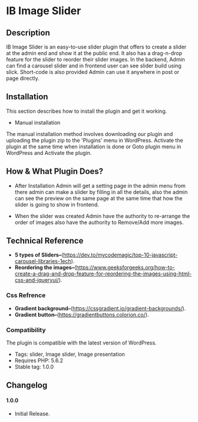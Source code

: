 # IB Image Slider 

## Description

IB Image Slider is an easy-to-use slider plugin that offers to create a slider at the admin end and show it at the public end. It also has a drag-n-drop feature for the slider to reorder their slider images. In the backend, Admin can find a carousel slider and in frontend user can see slider build using slick. Short-code is also provided Admin can use it anywhere in post or page directly.


## Installation

This section describes how to install the plugin and get it working.

- Manual installation

The manual installation method involves downloading our plugin and uploading the plugin zip to the 'Plugins' menu in WordPress.
Activate the plugin at the same time when installation is done or Goto plugin menu in WordPress and Activate the plugin.


## How & What Plugin Does?

-  After Installation Admin will get a setting page in the admin menu from there admin can make a slider by filling in all the details, also the admin can see the preview on the same page at the same time that how the slider is going to show in frontend.

- When the slider was created Admin have the authority to re-arrange the order of images also have the authority to Remove/Add more images.


## Technical Reference

* **5 types of Sliders–**(https://dev.to/mycodemagic/top-10-javascript-carousel-libraries-1ech).
* **Reordering the images–**(https://www.geeksforgeeks.org/how-to-create-a-drag-and-drop-feature-for-reordering-the-images-using-html-css-and-jqueryui/).

### Css Refrence 

* **Gradient background–**(https://cssgradient.io/gradient-backgrounds/).
* **Gradient button–**(https://gradientbuttons.colorion.co/).

### Compatibility

The plugin is compatible with the latest version of WordPress. 
- Tags:   slider, Image slider, Image presentation
- Requires PHP: 5.6.2
- Stable tag: 1.0.0


## Changelog

#### 1.0.0
* Initial Release.

